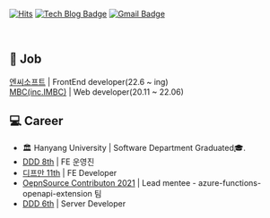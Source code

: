 [![Hits](https://hits.seeyoufarm.com/api/count/incr/badge.svg?url=https://github.com/choipureum)](https://hits.seeyoufarm.com)
[![Tech Blog Badge](http://img.shields.io/badge/-Tech%20blog-black?style=flat-square&logo=github&link=https://blue-boy.tistory.com/)](https://blue-boy.tistory.com/) 
[![Gmail Badge](https://img.shields.io/badge/-Gmail-d14836?style=flat-square&logo=Gmail&logoColor=white&link=mailto:pooreumsunny@gmail.com)](mailto:pooreumsunny@gmail.com)
<!--
[![Portfolio Badge](https://img.shields.io/badge/포트폴리오-resume-ff69b4)](https://ten-confidence-178.notion.site/Choi-Pu-Reum-e987869165e74e31905573f2b88613ad)
-->
<br>

<h2>💼 Job</h2>
<a href="https://kr.ncsoft.com/kr/index.do">엔씨소프트</a> | FrontEnd developer(22.6 ~ ing) <br>
<a href="https://www.imbc.com/">MBC(inc.IMBC)</a> | Web developer(20.11 ~ 22.06) 



<h2>💻 Career</h2>

- 🏛 Hanyang University | Software Department Graduated🎓.
- <a href="https://github.com/DDD-Community">DDD 8th</a> | FE 운영진
- <a href="https://github.com/depromeet">디프만 11th</a> | FE Developer
- <a href="https://github.com/Azure/azure-functions-openapi-extension">OepnSource Contributon 2021</a> <Azure Function OpenAPI Extensions> | Lead mentee - azure-functions-openapi-extension 팀
- <a href="https://github.com/DDD-6">DDD 6th</a> | Server Developer

